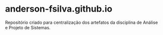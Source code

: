 # anderson-fsilva.github.io
Repositório criado para centralização dos artefatos da disciplina de Análise e Projeto de Sistemas.
